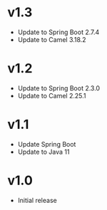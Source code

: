 v1.3
====

 * Update to Spring Boot 2.7.4
 * Update to Camel 3.18.2

v1.2
====

 * Update to Spring Boot 2.3.0
 * Update to Camel 2.25.1

v1.1
====

 * Update Spring Boot
 * Update to Java 11

v1.0
====

 * Initial release

